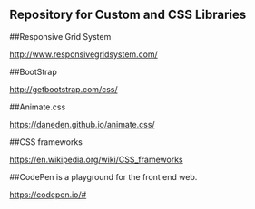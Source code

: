## Repository for Custom and CSS Libraries

##Responsive Grid System

http://www.responsivegridsystem.com/

##BootStrap

http://getbootstrap.com/css/

##Animate.css

https://daneden.github.io/animate.css/

##CSS frameworks

https://en.wikipedia.org/wiki/CSS_frameworks

##CodePen is a playground for the front end web.

https://codepen.io/#


